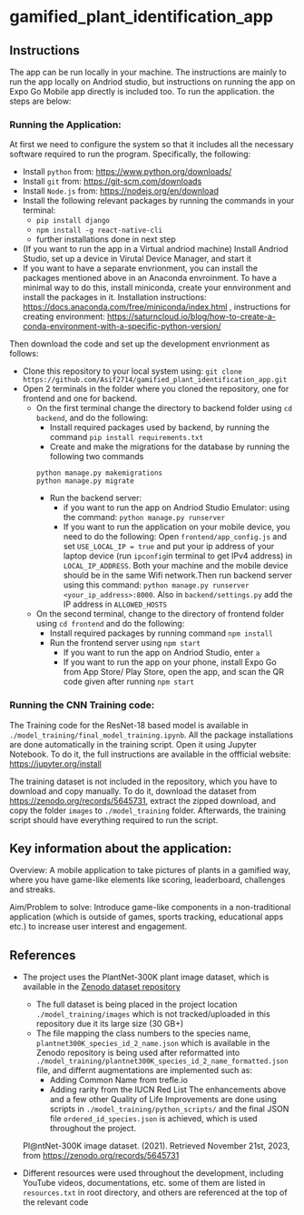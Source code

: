 # gamified_plant_identification_app

## Instructions
The app can be run locally in your machine. The instructions are mainly to run the app locally on Andriod studio, but instructions on running the app on Expo Go Mobile app directly is included too. To run the application. the steps are below:

### Running the Application:
At first we need to configure the system so that it includes all the necessary
software required to run the program. Specifically, the following:
- Install `python` from: https://www.python.org/downloads/
- Install `git` from: https://git-scm.com/downloads
- Install `Node.js` from: https://nodejs.org/en/download
- Install the following relevant packages by running the commands in your terminal:
    - `pip install django`
    - `npm install -g react-native-cli`
    - further installations done in next step
- (If you want to run the app in a Virtual andriod machine) Install Andriod Studio, set up a device in Virutal Device Manager, and start it
- If you want to have a separate envrionment, you can install the packages mentioned above in an Anaconda envroinment. To have a minimal way to do this, install miniconda, create your ennvironment and install the packages in it. Installation instructions: https://docs.anaconda.com/free/miniconda/index.html , instructions for creating environment: https://saturncloud.io/blog/how-to-create-a-conda-environment-with-a-specific-python-version/

Then download the code and set up the development envrionment as follows:
- Clone this repository to your local system using: `git clone https://github.com/Asif2714/gamified_plant_identification_app.git`
- Open 2 terminals in the folder where you cloned the repository, one for frontend and one
for backend.
    - On the first terminal change the directory to backend folder using `cd backend`, and do the following:
        - Install required packages used by backend, by running the command `pip install requirements.txt`
        - Create and make the migrations for the database by running the following two commands
        ```
        python manage.py makemigrations
        python manage.py migrate

        ```
        - Run the backend server: 
            - if you want to run the app on Andriod Studio Emulator: using the command: `python manage.py runserver`
            - If you want to run the application on your mobile device, you need to do the following:  Open `frontend/app_config.js` and set `USE_LOCAL_IP = true` and put your ip address of your laptop device (run `ipconfig`in terminal to get IPv4 address) in `LOCAL_IP_ADDRESS`. Both your machine and the mobile device should be in the same Wifi network.Then run backend server using this command: `python manage.py runserver <your_ip_address>:8000`. Also in `backend/settings.py` add the IP address in `ALLOWED_HOSTS`
    - On the second terminal, change to the directory of frontend folder using `cd frontend` and do the following: 
        - Install required packages by running command `npm install`
        - Run the frontend server using `npm start`
            - If you want to run the app on Andriod Studio, enter `a`
            - If you want to run the app on your phone, install Expo Go from App Store/ Play Store, open the app, and scan the QR code given after running `npm start`
    
### Running the CNN Training code:
The Training code for the ResNet-18 based model is available in `./model_training/final_model_training.ipynb`. All the package installations are done automatically in the training script. Open it using Jupyter Notebook. To do it, the full instructions are available in the offficial website: https://jupyter.org/install

The training dataset is not included in the repository, which you have to download and copy manually. To do it, download the dataset from https://zenodo.org/records/5645731, extract the zipped download, and copy the folder `images` to `./model_training` folder. Afterwards, the training script should have everything required to run the script.


## Key information about the application:
Overview: A mobile application to take pictures of plants in a gamified way, where you have game-like elements like scoring, leaderboard, challenges and streaks. 

Aim/Problem to solve: Introduce game-like components in a non-traditional application (which is outside of games, sports tracking, educational apps etc.) to increase user interest and engagement.



## References

- The project uses the PlantNet-300K plant image dataset, which is available in the [Zenodo dataset repository](https://zenodo.org/records/5645731)
    - The full dataset is being placed in the project location `./model_training/images` which is not tracked/uploaded in this repository due it its large size (30 GB+)
    - The file mapping the class numbers to the species name, `plantnet300K_species_id_2_name.json` which is available in the Zenodo repository is being used after reformatted into `./model_training/plantnet300K_species_id_2_name_formatted.json` file, and differnt augmentations are implemented such as:
        - Adding Common Name from trefle.io
        - Adding rarity from the IUCN Red List
        The enhancements above and a few other Quality of Life Improvements are done using scripts in `./model_training/python_scripts/` and the final JSON file `ordered_id_species.json` is achieved, which is used throughout the project.

    Pl@ntNet-300K image dataset. (2021). Retrieved November 21st, 2023, from https://zenodo.org/records/5645731

- Different resources were used throughout the development, including YouTube videos, documentations, etc. some of them are listed in `resources.txt` in root directory, and others are referenced at the top of the relevant code